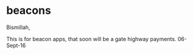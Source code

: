 # beacons
Bismillah,

This is for beacon apps, that soon will be a gate highway payments. 06-Sept-16
